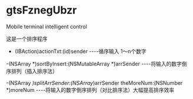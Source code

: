 # gtsFznegUbzr
Mobile terminal intelligent control

这是一个排序程序
- (IBAction)actionTxt:(id)sender  ----循序输入 1～n个数字

-(NSArray *)sortByInsert:(NSMutableArray *)arrSender ----将输入的数字倒序排列（插入排序法）

-(NSArray *)splitArrSender:(NSArray*)arrSender theMoreNum:(NSNumber *)moreNum    ----将输入的数字倒序排列（对比排序法）大幅提高排序效率
